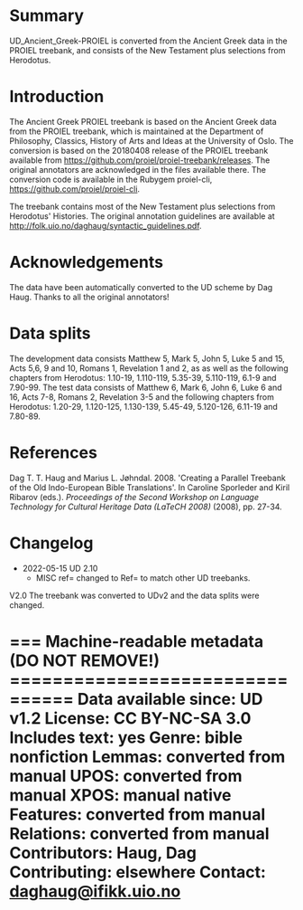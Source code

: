 # Summary

UD_Ancient_Greek-PROIEL is converted from the Ancient Greek data in the PROIEL treebank, and consists of the New Testament plus selections from Herodotus.

# Introduction

The Ancient Greek PROIEL treebank is based on the Ancient Greek data from the PROIEL treebank, which is maintained at the Department of Philosophy, Classics, History of Arts and Ideas at the University of Oslo. The conversion is based on the 20180408 release of the PROIEL treebank available from https://github.com/proiel/proiel-treebank/releases. The original annotators are acknowledged in the files available there. The conversion code is available in the Rubygem proiel-cli, https://github.com/proiel/proiel-cli.

The treebank contains most of the New Testament plus selections from Herodotus' Histories. The original annotation guidelines are available at http://folk.uio.no/daghaug/syntactic_guidelines.pdf.

# Acknowledgements

The data have been automatically converted to the UD scheme by Dag Haug. Thanks to all the original annotators!

# Data splits
The development data consists Matthew 5, Mark 5, John 5, Luke 5 and 15, Acts 5,6, 9 and 10, Romans 1, Revelation 1 and 2, as as well as the following chapters from Herodotus: 1.10-19, 1.110-119, 5.35-39, 5.110-119, 6.1-9 and 7.90-99. The test data consists of Matthew 6, Mark 6, John 6, Luke 6 and 16, Acts 7-8, Romans 2, Revelation 3-5 and the following chapters from Herodotus: 1.20-29, 1.120-125, 1.130-139, 5.45-49, 5.120-126, 6.11-19 and 7.80-89.

# References
 Dag T. T. Haug and Marius L. Jøhndal. 2008. 'Creating a Parallel Treebank of the Old Indo-European Bible Translations'. In Caroline Sporleder and Kiril Ribarov (eds.).  *Proceedings of the Second Workshop on Language Technology for Cultural Heritage Data (LaTeCH 2008)* (2008), pp. 27-34.

# Changelog

* 2022-05-15 UD 2.10
  * MISC ref= changed to Ref= to match other UD treebanks.

V2.0 The treebank was converted to UDv2 and the data splits were changed.


=== Machine-readable metadata (DO NOT REMOVE!) ================================
Data available since: UD v1.2
License: CC BY-NC-SA 3.0
Includes text: yes
Genre: bible nonfiction
Lemmas: converted from manual
UPOS: converted from manual
XPOS: manual native
Features: converted from manual
Relations: converted from manual
Contributors: Haug, Dag
Contributing: elsewhere
Contact: daghaug@ifikk.uio.no
===============================================================================

